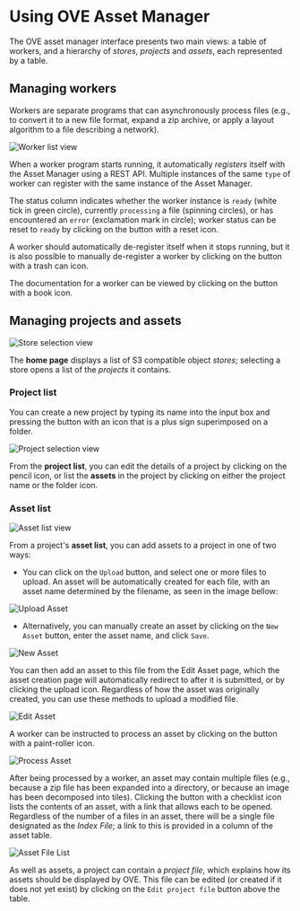 # Using OVE Asset Manager

The OVE asset manager interface presents two main views: a table of workers, and a hierarchy of *stores*, *projects* and *assets*, each represented by a table.

## Managing workers

Workers are separate programs that can asynchronously process files (e.g., to convert it to a new file format, expand a zip archive, or apply a layout algorithm to a file describing a network).

![](img/worker_list.png "Worker list view")

When a worker program starts running, it automatically *registers* itself with the Asset Manager using a REST API. 
Multiple instances of the same `type` of worker can register with the same instance of the Asset Manager.

The status column indicates whether the worker instance is `ready` (white tick in green circle), currently `processing` a file (spinning circles), or has encountered an `error` (exclamation mark in circle); worker status can be reset to `ready` by clicking on the button with a reset icon.

A worker should automatically de-register itself when it stops running, but it is also possible to manually de-register a worker by clicking on the button with a trash can icon.

The documentation for a worker can be viewed by clicking on the button with a book icon.

## Managing projects and assets

![](img/store_list.png "Store selection view")

The **home page** displays a list of S3 compatible object *stores*; selecting a store opens a list of the *projects* it contains.

### Project list

You can create a new project by typing its name into the input box and pressing the button with an icon that is a plus sign superimposed on a folder.

![](img/project_list.png "Project selection view")

From the **project list**, you can edit the details of a project by clicking on the pencil icon, or list the **assets** in the project by clicking on either the project name or the folder icon.

### Asset list

![](img/asset_list.png "Asset list view")

From a project's **asset list**, you can add assets to a project in one of two ways:

* You can click on the `Upload` button, and select one or more files to upload. An asset will be automatically created for each file, with an asset name determined by the filename, as seen in the image bellow:

![](img/upload_asset.png "Upload Asset")

* Alternatively, you can manually create an asset by clicking on the `New Asset` button, enter the asset name, and click `Save`. 

![](img/new_asset.png "New Asset")

You can then add an asset to this file from the Edit Asset page, which the asset creation page will automatically redirect to after it is submitted, or by clicking the upload icon.
Regardless of how the asset was originally created, you can use these methods to upload a modified file. 

![](img/edit_asset.png "Edit Asset")

A worker can be instructed to process an asset by clicking on the button with a paint-roller icon.

![](img/process_asset.png "Process Asset")

After being processed by a worker, an asset may contain multiple files (e.g., because a zip file has been expanded into a directory, or because an image has been decomposed into tiles).
Clicking the button with a checklist icon lists the contents of an asset, with a link that allows each to be opened.
Regardless of the number of a files in an asset, there will be a single file designated as the *Index File*; a link to this is provided in a column of the asset table.

![](img/file_list.png "Asset File List")

As well as assets, a project can contain a *project file*, which explains how its assets should be displayed by OVE.
This file can be edited (or created if it does not yet exist) by clicking on the `Edit project file` button above the table.
